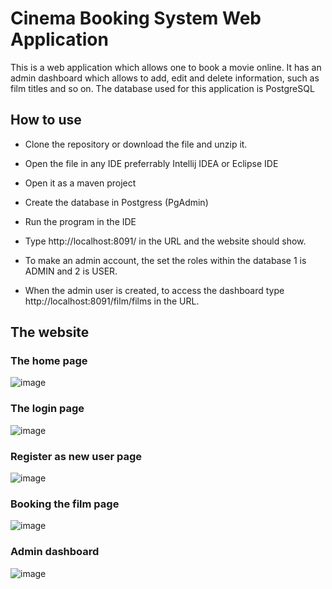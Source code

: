 # Cinema Booking System Web Application
  
This is a web application which allows one to book a movie online. It has an admin dashboard which allows to add, edit and delete information, such as film titles and
so on. The database used for this application is PostgreSQL


## How to use

- Clone the repository or download the file and unzip it.

- Open the file in any IDE preferrably Intellij IDEA or Eclipse IDE

- Open it as a maven project

- Create the database in Postgress (PgAdmin)

- Run the program in the IDE

- Type http://localhost:8091/ in the URL and the website should show.

- To make an admin account, the set the roles within the database 1 is ADMIN and 2 is USER.

- When the admin user is created, to access the dashboard type http://localhost:8091/film/films in the URL.


## The website

### The home page   
![image](https://user-images.githubusercontent.com/78431953/194967199-d56a65b1-41b4-47b5-a279-e9656550cc9d.png)


### The login page
![image](https://user-images.githubusercontent.com/78431953/194967385-b2b89198-6753-4212-bdef-133c8e6422dc.png)


### Register as new user page 
![image](https://user-images.githubusercontent.com/78431953/194967640-eb2eaa23-0fe6-41e1-9c74-4a5d9b38154a.png)


### Booking the film page
![image](https://user-images.githubusercontent.com/78431953/194967526-2d3c2b1a-6dc2-4325-b072-8698708e5f5d.png)

### Admin dashboard
![image](https://user-images.githubusercontent.com/78431953/194967805-adf5c5a2-cfc1-4b8e-b1ac-ce0be716308a.png)







